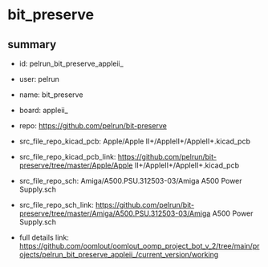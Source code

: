 # bit_preserve
 
## summary 
* id: pelrun_bit_preserve_appleii_
* user: pelrun
* name: bit_preserve
* board: appleii_
* repo: https://github.com/pelrun/bit-preserve
* src_file_repo_kicad_pcb: Apple/Apple II+/AppleII+/AppleII+.kicad_pcb
* src_file_repo_kicad_pcb_link: https://github.com/pelrun/bit-preserve/tree/master/Apple/Apple II+/AppleII+/AppleII+.kicad_pcb


* src_file_repo_sch: Amiga/A500.PSU.312503-03/Amiga A500 Power Supply.sch
* src_file_repo_sch_link: https://github.com/pelrun/bit-preserve/tree/master/Amiga/A500.PSU.312503-03/Amiga A500 Power Supply.sch
* full details link: https://github.com/oomlout/oomlout_oomp_project_bot_v_2/tree/main/projects/pelrun_bit_preserve_appleii_/current_version/working  







